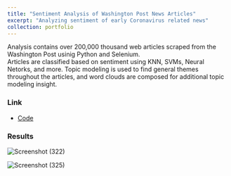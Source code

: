 ```yaml
---
title: "Sentiment Analysis of Washington Post News Articles"
excerpt: "Analyzing sentiment of early Coronavirus related news"
collection: portfolio
---
```


Analysis contains over 200,000 thousand web articles scraped from the Washington Post usinig Python and Selenium.  
Articles are classified based on sentiment using KNN, SVMs, Neural Netorks, and more.  Topic modeling is used to find general
themes throughout the articles, and word clouds are composed for additional topic modeling insight.  

### Link

* [Code](https://github.com/newing21/Python---Text-Analytics-)


### Results

![Screenshot (322)](https://user-images.githubusercontent.com/54378394/99929407-5ee63480-2d0a-11eb-93ee-e731b95217ac.png)

![Screenshot (325)](https://user-images.githubusercontent.com/54378394/99929446-81784d80-2d0a-11eb-9b21-f21fab32c317.png)
